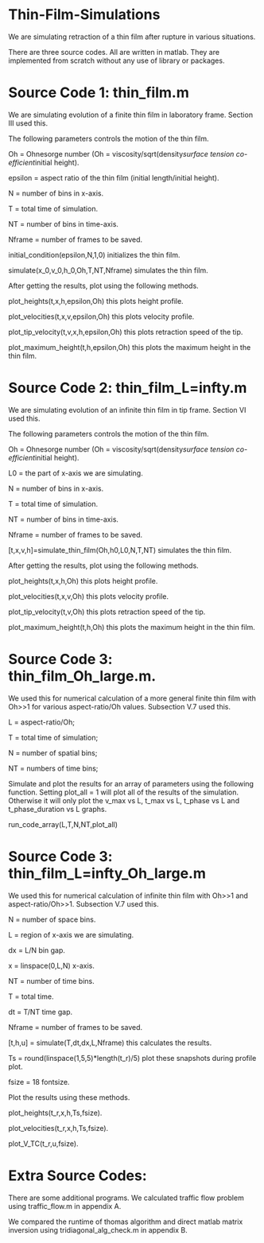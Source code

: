 # Thin-Film-Simulations
We are simulating retraction of a thin film after rupture in various situations. 

There are three source codes. All are written in matlab. They are implemented from scratch without any use of library or packages. 

# Source Code 1: thin_film.m 
We are simulating evolution of a finite thin film in laboratory frame. Section III used this.

  The following parameters controls the motion of the thin film.
  
  Oh = Ohnesorge number (Oh = viscosity/sqrt(density*surface tension co-efficient*initial height).
  
  epsilon = aspect ratio of the thin film (initial length/initial height).
  
  N = number of bins in x-axis.
  
  T = total time of simulation.
  
  NT = number of bins in time-axis.
  
  Nframe = number of frames to be saved.
  
  initial_condition(epsilon,N,1,0) initializes the thin film.
  
  simulate(x_0,v_0,h_0,Oh,T,NT,Nframe) simulates the thin film.
  
After getting the results, plot using the following methods. 
  
  plot_heights(t,x,h,epsilon,Oh)    this plots height profile.
  
  plot_velocities(t,x,v,epsilon,Oh)  this plots velocity profile.
  
  plot_tip_velocity(t,v,x,h,epsilon,Oh) this plots retraction speed of the tip.
  
  plot_maximum_height(t,h,epsilon,Oh)  this plots the maximum height in the thin film.
  
# Source Code 2: thin_film_L=infty.m

We are simulating evolution of an infinite thin film in tip frame. Section VI used this.
  
  The following parameters controls the motion of the thin film.
  
  Oh = Ohnesorge number (Oh = viscosity/sqrt(density*surface tension co-efficient*initial height).
  
  L0 = the part of x-axis we are simulating.
  
  N = number of bins in x-axis.
  
  T = total time of simulation.
  
  NT = number of bins in time-axis.
  
  Nframe = number of frames to be saved.
  
  [t,x,v,h]=simulate_thin_film(Oh,h0,L0,N,T,NT) simulates the thin film.
  
After getting the results, plot using the following methods.
  
  plot_heights(t,x,h,Oh)  this plots height profile.
  
  plot_velocities(t,x,v,Oh) this plots velocity profile.
  
  plot_tip_velocity(t,v,Oh) this plots retraction speed of the tip.
  
  plot_maximum_height(t,h,Oh) this plots the maximum height in the thin film.
  
# Source Code 3: thin_film_Oh_large.m.

We used this for numerical calculation of a more general finite thin film with Oh>>1 for various aspect-ratio/Oh values. Subsection V.7 used this. 

  L = aspect-ratio/Oh;
  
  T = total time of simulation;
  
  N = number of spatial bins;
  
  NT = numbers of time bins;

Simulate and plot the results for an array of parameters using the following function. Setting plot_all = 1 will plot all of the results of the simulation. Otherwise it will only plot the v_max vs L, t_max vs L, t_phase vs L and t_phase_duration vs L graphs. 

  run_code_array(L,T,N,NT,plot_all)

# Source Code 3: thin_film_L=infty_Oh_large.m

We used this for numerical calculation of infinite thin film with Oh>>1 and aspect-ratio/Oh>>1. Subsection V.7 used this. 

  N =  number of space bins.  
  
  L = region of x-axis we are simulating.
  
  dx = L/N bin gap.
  
  x = linspace(0,L,N) x-axis.
  
  NT = number of time bins.
  
  T = total time.
  
  dt = T/NT time gap.

  Nframe = number of frames to be saved.

  [t,h,u] = simulate(T,dt,dx,L,Nframe) this calculates the results.

  Ts = round(linspace(1,5,5)*length(t_r)/5) plot these snapshots during profile plot.
  
  fsize = 18 fontsize.
  
Plot the results using these methods.
  
  plot_heights(t_r,x,h,Ts,fsize).
  
  plot_velocities(t_r,x,h,Ts,fsize). 
  
  plot_V_TC(t_r,u,fsize). 


# Extra Source Codes: 

There are some additional programs. We calculated traffic flow problem using traffic_flow.m in appendix A.

We compared the runtime of thomas algorithm and direct matlab matrix inversion using tridiagonal_alg_check.m in appendix B.


  
